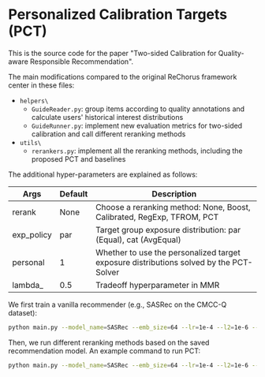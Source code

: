 # Personalized Calibration Targets (PCT)

This is the source code for the paper "Two-sided Calibration for Quality-aware Responsible Recommendation".

The main modifications compared to the original ReChorus framework center in these files:

- `helpers\`
  - `GuideReader.py`: group items according to quality annotations and calculate users' historical interest distributions
  - `GuideRunner.py`: implement new evaluation metrics for two-sided calibration and call different reranking methods
- `utils\`
  - `rerankers.py`: implement all the reranking methods, including the proposed PCT and baselines

The additional hyper-parameters are explained as follows:

| Args       | Default | Description                                                                            |
| ---------- | ------- | -------------------------------------------------------------------------------------- |
| rerank     | None    | Choose a reranking method: None, Boost, Calibrated, RegExp, TFROM, PCT                 |
| exp_policy | par     | Target group exposure distribution: par (Equal), cat (AvgEqual)                        |
| personal   | 1       | Whether to use the personalized target exposure distributions solved by the PCT-Solver |
| lambda_    | 0.5     | Tradeoff hyperparameter in MMR                                                         |

We first train a vanilla recommender (e.g., SASRec on the CMCC-Q dataset):

```bash
python main.py --model_name=SASRec --emb_size=64 --lr=1e-4 --l2=1e-6 --dataset=CMCC --topk=10 --reader_name=GuideReader --runner_name=GuideRunner --gpu=0
```

Then, we run different reranking methods based on the saved recommendation model. An example command to run PCT:

```bash
python main.py --model_name=SASRec --emb_size=64 --lr=1e-4 --l2=1e-6 --dataset=CMCC --metric=NDCG,COV,EXP,KL --topk=10 --reader_name=GuideReader --runner_name=GuideRunner --train=0 --load=1 --rerank=PCT --exp_policy=par --personal=1 --lambda_=0.1
```
